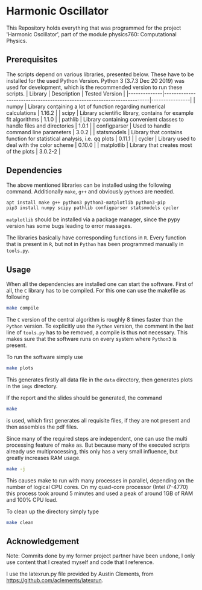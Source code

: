 # Harmonic Oscillator

This Repository holds everything that was programmed for the project 'Harmonic Oscillator', part of the module physics760: Computational Physics.

## Prerequisites
The scripts depend on various libraries, presented below. These have to be installed for the used Python Version. Python 3 (3.7.3 Dec 20 2019) was used for development, which is the recommended version to run these scripts.
| Library      |     Description                                                        | Tested Version |
|--------------|------------------------------------------------------------------------|----------------|
| numpy        |  Library containing a lot of function regarding numerical calculations | 1.16.2         |
| scipy        |    Library scientific library, contains for example fit algorithms     | 1.1.0          |
| pathlib      | Library containing convenient classes to handle files and directories  | 1.0.1          |
| configparser | Used to handle command line parameters                                 | 3.0.2          |
| statsmodels  | Library that contains function for statistical analysis, i.e. qq plots | 0.11.1         |
| cycler       | Library used to deal with the color scheme                             | 0.10.0         |
| matplotlib   | Library that creates most of the plots                                 | 3.0.2-2        |

## Dependencies
The above mentioned libraries can be installed using the following command. Additionally `make`, `g++` and obviously `python3` are needed.
```bash
apt install make g++ python3 python3-matplotlib python3-pip
pip3 install numpy scipy pathlib configparser statsmodels cycler
```
`matplotlib` should be installed via a package manager, since the pypy version has some bugs leading to error massages.

The libraries basically have corresponding functions in `R`. Every function that is present in `R`, but not in `Python` has been programmed manually in `tools.py`.

## Usage
When all the dependencies are installed one can start the software.
First of all, the `C` library has to be compiled.
For this one can use the makefile as following
```bash
make compile
```
The `C` version of the central algorithm is roughly 8 times faster than the `Python` version.
To explicitly use the `Python` version, the comment in the last line of `tools.py` has to be removed, a compile is thus not necessary.
This makes sure that the software runs on every system where `Python3` is present.

To run the software simply use
```bash
make plots
```
This generates firstly all data file in the `data` directory, then generates plots in the `imgs` directory.

If the report and the slides should be generated, the command
```bash
make
```
is used, which first generates all requisite files, if they are not present and then assembles the pdf files.

Since many of the required steps are independent, one can use the multi processing feature of make as.
But because many of the executed scripts already use multiprocessing, this only has a very small influence, but greatly increases RAM usage.
```bash
make -j
```
This causes make to run with many processes in parallel, depending on the number of logical CPU cores. On my quad-core processor (Intel i7-4770) this process took around 5 minutes and used a peak of around 1GB of RAM and 100% CPU load.

To clean up the directory simply type
```bash
make clean
```

## Acknowledgement
Note:
Commits done by my former project partner have been undone, I only use content that I created myself and code that I reference.

I use the latexrun.py file provided by Austin Clements, from https://github.com/aclements/latexrun.